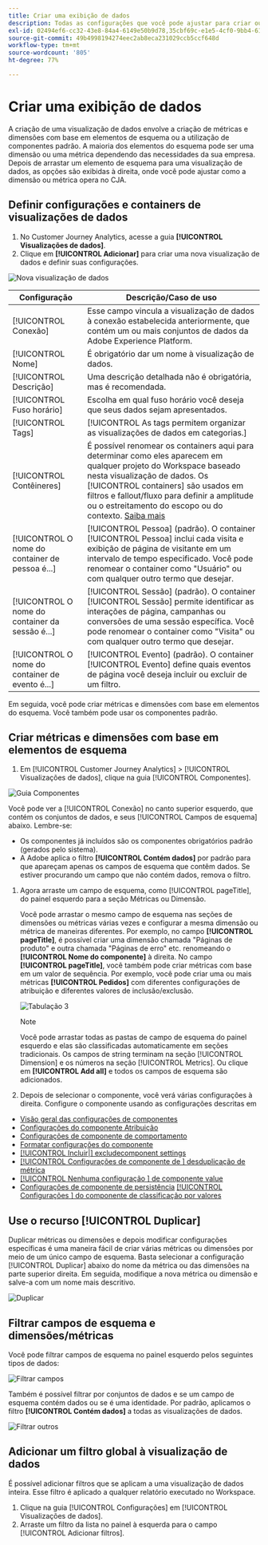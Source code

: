 ```yaml
---
title: Criar uma exibição de dados
description: Todas as configurações que você pode ajustar para criar ou editar uma visualização de dados.
exl-id: 02494ef6-cc32-43e8-84a4-6149e50b9d78,35cbf69c-e1e5-4cf0-9bb4-6105d3e4c78e
source-git-commit: 49b4998194274eec2ab8eca231029ccb5ccf648d
workflow-type: tm+mt
source-wordcount: '805'
ht-degree: 77%

---
```


# Criar uma exibição de dados

A criação de uma visualização de dados envolve a criação de métricas e dimensões com base em elementos de esquema ou a utilização de componentes padrão. A maioria dos elementos do esquema pode ser uma dimensão ou uma métrica dependendo das necessidades da sua empresa. Depois de arrastar um elemento de esquema para uma visualização de dados, as opções são exibidas à direita, onde você pode ajustar como a dimensão ou métrica opera no CJA.

## Definir configurações e containers de visualizações de dados

1. No Customer Journey Analytics, acesse a guia **[!UICONTROL Visualizações de dados]**.
2. Clique em **[!UICONTROL Adicionar]** para criar uma nova visualização de dados e definir suas configurações.

![Nova visualização de dados](assets/new-data-view.png)

| Configuração | Descrição/Caso de uso |
| --- | --- |
| [!UICONTROL Conexão] | Esse campo vincula a visualização de dados à conexão estabelecida anteriormente, que contém um ou mais conjuntos de dados da Adobe Experience Platform. |
| [!UICONTROL Nome] | É obrigatório dar um nome à visualização de dados. |
| [!UICONTROL Descrição] | Uma descrição detalhada não é obrigatória, mas é recomendada. |
| [!UICONTROL Fuso horário] | Escolha em qual fuso horário você deseja que seus dados sejam apresentados. |
| [!UICONTROL Tags] | [!UICONTROL As tags permitem organizar as visualizações de dados em categorias.] |
| [!UICONTROL Contêineres] | É possível renomear os containers aqui para determinar como eles aparecem em qualquer projeto do Workspace baseado nesta visualização de dados. Os [!UICONTROL containers] são usados em filtros e fallout/fluxo para definir a amplitude ou o estreitamento do escopo ou do contexto. [Saiba mais](https://experienceleague.adobe.com/docs/analytics-platform/using/cja-components/cja-filters/filters-overview.html?lang=pt-BR#filter-containers) |
| [!UICONTROL O nome do container de pessoa é...] | [!UICONTROL Pessoa] (padrão). O container [!UICONTROL Pessoa] inclui cada visita e exibição de página de visitante em um intervalo de tempo especificado. Você pode renomear o container como &quot;Usuário&quot; ou com qualquer outro termo que desejar. |
| [!UICONTROL O nome do container da sessão é...] | [!UICONTROL Sessão] (padrão). O container [!UICONTROL Sessão] permite identificar as interações de página, campanhas ou conversões de uma sessão específica. Você pode renomear o container como &quot;Visita&quot; ou com qualquer outro termo que desejar. |
| [!UICONTROL O nome do container de evento é...] | [!UICONTROL Evento] (padrão). O container [!UICONTROL Evento] define quais eventos de página você deseja incluir ou excluir de um filtro. |

Em seguida, você pode criar métricas e dimensões com base em elementos do esquema. Você também pode usar os componentes padrão.

## Criar métricas e dimensões com base em elementos de esquema

1. Em [!UICONTROL Customer Journey Analytics] > [!UICONTROL Visualizações de dados], clique na guia [!UICONTROL Componentes].

![Guia Componentes](assets/components-tab.png)

Você pode ver a [!UICONTROL Conexão] no canto superior esquerdo, que contém os conjuntos de dados, e seus [!UICONTROL Campos de esquema] abaixo. Lembre-se:

* Os componentes já incluídos são os componentes obrigatórios padrão (gerados pelo sistema).
* A Adobe aplica o filtro **[!UICONTROL Contém dados]** por padrão para que apareçam apenas os campos de esquema que contêm dados. Se estiver procurando um campo que não contém dados, remova o filtro.

1. Agora arraste um campo de esquema, como [!UICONTROL pageTitle], do painel esquerdo para a seção Métricas ou Dimensão.

   Você pode arrastar o mesmo campo de esquema nas seções de dimensões ou métricas várias vezes e configurar a mesma dimensão ou métrica de maneiras diferentes.
Por exemplo, no campo **[!UICONTROL pageTitle]**, é possível criar uma dimensão chamada &quot;Páginas de produto&quot; e outra chamada &quot;Páginas de erro&quot; etc. renomeando o **[!UICONTROL Nome do componente]** à direita. No campo **[!UICONTROL pageTitle]**, você também pode criar métricas com base em um valor de sequência. Por exemplo, você pode criar uma ou mais métricas **[!UICONTROL Pedidos]** com diferentes configurações de atribuição e diferentes valores de inclusão/exclusão.

   ![Tabulação 3](assets/components-tab-3.png)

   >[!NOTE]
   >
   >Você pode arrastar todas as pastas de campo de esquema do painel esquerdo e elas são classificadas automaticamente em seções tradicionais. Os campos de string terminam na seção [!UICONTROL Dimension] e os números na seção [!UICONTROL Metrics]. Ou clique em **[!UICONTROL Add all]** e todos os campos de esquema são adicionados.

1. Depois de selecionar o componente, você verá várias configurações à direita. Configure o componente usando as configurações descritas em

* [ Visão geral das configurações de componentes](/help/data-views/component-settings/overview.md)
* [ Configurações do componente Atribuição](/help/data-views/component-settings/attribution.md)
* [ Configurações de componente de comportamento](/help/data-views/component-settings/behavior.md)
* [ Formatar configurações do componente](/help/data-views/component-settings/format.md)
* [[!UICONTROL Incluir|] excludecomponent settings](/help/data-views/component-settings/include-exclude-values.md)
* [[!UICONTROL Configurações de componente de ] desduplicação de métrica](/help/data-views/component-settings/metric-deduplication.md)
* [[!UICONTROL Nenhuma configuração ] de componente value](/help/data-views/component-settings/no-value-options.md)
* [ Configurações de componente de persistência](/help/data-views/component-settings/persistence.md)
   [[!UICONTROL Configurações ] do componente de classificação por valores](/help/data-views/component-settings/value-bucketing.md)

## Use o recurso [!UICONTROL Duplicar]

Duplicar métricas ou dimensões e depois modificar configurações específicas é uma maneira fácil de criar várias métricas ou dimensões por meio de um único campo de esquema. Basta selecionar a configuração [!UICONTROL Duplicar] abaixo do nome da métrica ou das dimensões na parte superior direita. Em seguida, modifique a nova métrica ou dimensão e salve-a com um nome mais descritivo.

![Duplicar](assets/duplicate.png)

## Filtrar campos de esquema e dimensões/métricas

Você pode filtrar campos de esquema no painel esquerdo pelos seguintes tipos de dados:

![Filtrar campos](assets/filter-fields.png)

Também é possível filtrar por conjuntos de dados e se um campo de esquema contém dados ou se é uma identidade. Por padrão, aplicamos o filtro **[!UICONTROL Contém dados]** a todas as visualizações de dados.

![Filtrar outros](assets/filter-other.png)

## Adicionar um filtro global à visualização de dados

É possível adicionar filtros que se aplicam a uma visualização de dados inteira. Esse filtro é aplicado a qualquer relatório executado no Workspace.

1. Clique na guia [!UICONTROL Configurações] em [!UICONTROL Visualizações de dados].
1. Arraste um filtro da lista no painel à esquerda para o campo [!UICONTROL Adicionar filtros].
